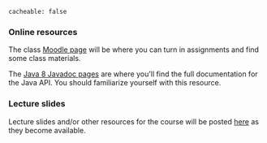 ```
cacheable: false
```

### Online resources

The class [Moodle page](https://moodle.pugetsound.edu/moodle/course/view.php?id=10218) will be where you can turn in assignments and find some class materials.

The [Java 8 Javadoc pages](https://docs.oracle.com/javase/8/docs/api/) are where you'll find the full documentation for the Java API. You should familiarize yourself with this resource.


### Lecture slides

Lecture slides and/or other resources for the course will be posted  [here](http://mathcs.pugetsound.edu/~tmullen/slides/f16ics/) as they become available.
